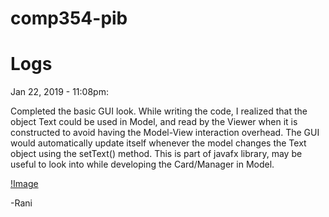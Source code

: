 # comp354-pib

# Logs


Jan 22, 2019 - 11:08pm:

Completed the basic GUI look. While writing the code, I realized that the object Text could be used in Model, and read by the Viewer when it is constructed to avoid having the Model-View interaction overhead. The GUI would automatically update itself whenever the model changes the Text object using the setText() method. This is part of javafx library, may be useful to look into while developing the Card/Manager in Model.

[!Image](https://drive.google.com/uc?export=view&id=1ZgoUle2b5zF5NY6mQAGkeoQOmyHTGutv)

-Rani


